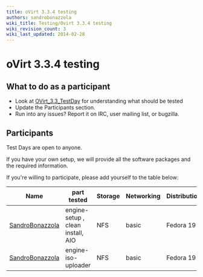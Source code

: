 ```yaml
---
title: oVirt 3.3.4 testing
authors: sandrobonazzola
wiki_title: Testing/Ovirt 3.3.4 testing
wiki_revision_count: 3
wiki_last_updated: 2014-02-28
---
```


# oVirt 3.3.4 testing

## What to do as a participant

*   Look at [OVirt_3.3_TestDay](OVirt_3.3_TestDay) for understanding what should be tested
*   Update the Participants section.
*   Run into any issues? Report it on IRC, user mailing list, or bugzilla.

## Participants

Test Days are open to anyone.

If you have your own setup, we will provide all the software packages and the required information.

If you're willing to participate, please add yourself to the table below:

| Name                                               | part tested                       | Storage | Networking | Distribution | Bugs |
|----------------------------------------------------|-----------------------------------|---------|------------|--------------|------|
| [SandroBonazzola](User:SandroBonazzola) | engine-setup , clean install, AIO | NFS     | basic      | Fedora 19    | -    |
| [SandroBonazzola](User:SandroBonazzola) | engine-iso-uploader               | NFS     | basic      | Fedora 19    | -    |
